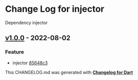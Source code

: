 # Change Log for injector
Dependency injector

## [v1.0.0](http://github.com/dorofiykolya/flutter-injector/compare/v1.0.0) - 2022-08-02

### Feature
* injector [85648c3](https://github.com/dorofiykolya/flutter-injector/commit/85648c36e8ad8cd0fbaa17747568bb838062d29c)


This CHANGELOG.md was generated with [**Changelog for Dart**](https://pub.dartlang.org/packages/changelog)
